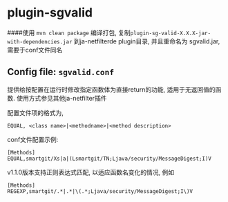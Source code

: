 # plugin-sgvalid

####使用 `mvn clean package` 编译打包, 复制`plugin-sg-valid-X.X.X-jar-with-dependencies.jar` 到ja-netfilterde plugin目录, 并且重命名为 sgvalid.jar, 需要于conf文件同名

## Config file: `sgvalid.conf`
提供给按配置在运行时修改指定函数体为直接return的功能, 适用于无返回值的函数. 使用方式参见其他ja-netfilter插件

配置文件项的格式为, 
~~~
EQUAL, <class name>|<methodname>|<method description>
~~~

conf文件配置示例:
~~~
[Methods]
EQUAL,smartgit/Xs|a|(Lsmartgit/TN;Ljava/security/MessageDigest;I)V
~~~

v1.1.0版本支持正则表达式匹配, 以适应函数名变化的情况, 例如
~~~
[Methods]
REGEXP,smartgit/.*|.*|\(.*;Ljava/security/MessageDigest;I\)V
~~~